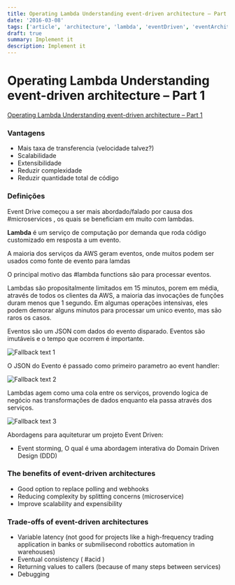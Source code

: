 ```yaml
---
title: Operating Lambda Understanding event-driven architecture – Part 1
date: '2016-03-08'
tags: ['article', 'architecture', 'lambda', 'eventDriven', 'eventArchitectures', 'read', 'withResume']
draft: true
summary: Implement it
description: Implement it
---
```

# Operating Lambda Understanding event-driven architecture – Part 1


[Operating Lambda Understanding event-driven architecture – Part 1](https://aws.amazon.com/blogs/compute/operating-lambda-understanding-event-driven-architecture-part-1/)

### Vantagens

- Mais taxa de transferencia (velocidade talvez?)
- Scalabilidade
- Extensibilidade
- Reduzir complexidade
- Reduzir quantidade total de código

### Definições

Event Drive começou a ser mais abordado/falado por causa dos #microservices , os quais se beneficiam em muito com lambdas.

**Lambda** é um serviço de computação por demanda que roda código customizado em resposta a um evento.

A maioria dos serviços da AWS geram eventos, onde muitos podem ser usados como fonte de evento para lamdas

O principal motivo das #lambda functions são para processar eventos.

Lambdas são propositalmente limitados em 15 minutos, porem em média, através de todos os clientes da AWS, a maioria das invocações de funções duram menos que 1 segundo. Em algumas operações intensivas, eles podem demorar alguns minutos para processar um unico evento, mas são raros os casos.

Eventos são um JSON com dados do evento disparado. Eventos são imutáveis e o tempo que ocorrem é importante.

![Fallback text 1](/static/assets/pasted-image-20220711213021.png)


O JSON do Evento é passado como primeiro parametro ao event handler:

![Fallback text 2](/static/assets/pasted-image-20220711213139.png)


Lambdas agem como uma cola entre os serviços, provendo logica de negócio nas transformações de dados enquanto ela passa através dos serviços.

![Fallback text 3](/static/assets/pasted-image-20220711213507.png)


Abordagens para aquiteturar um projeto Event Driven:
- Event storming, O qual é uma abordagem interativa do Domain Driven Design (DDD)

### The benefits of event-driven architectures
- Good option to replace polling and webhooks
- Reducing complexity by splitting concerns (microservice)
- Improve scalability and expensibility

### Trade-offs of event-driven architectures
- Variable latency (not good for projects like a high-frequency trading application in banks or submilisecond robottics automation in warehouses)
- Eventual consistency ( #acid )
- Returning values to callers (because of many steps between services)
- Debugging

